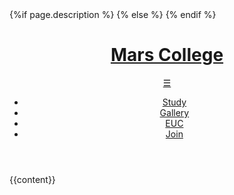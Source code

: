 <!DOCTYPE html>
<html lang="en">
	<head>
		<meta charset="utf-8">
        <meta name="viewport" content="width=device-width, initial-scale=1, user-scalable=yes">
		<title>{{page.title}}</title>
		<link rel="stylesheet" type="text/css" href="/css/style.css">
		<link rel="icon" href="/favicon.png">
		<meta property="og:title" content="{{page.title}}">
		<meta name="twitter:card" content="summary" />
		<meta name="twitter:title" content="{{page.title}}" />
	{%if page.description %} 
		<meta property="og:description" content="{{page.description}}" />
		<meta name="twitter:description" content="{{page.description}}" />
	{% else %}
		<meta property="og:description" content="Mars College is an educational program, R&D lab, and residential community dedicated to cultivating a low-cost, high-tech lifestyle." />
		<meta name="twitter:description" content="Mars College is an educational program, R&D lab, and residential community dedicated to cultivating a low-cost, high-tech lifestyle." />
	{% endif %}
		<meta name="twitter:image" content="https://mars.college/images/mars_logo-300x300.png" />
		<meta property="og:image" content="https://mars.college/images/mars_logo-300x300.png" />
	</head>
	<body>
		<header class="main_header">
			<h1><a href="/">Mars College</a></h1>
			<a class="hamburger" href="#">&#9776;</a>
			<nav class="main_nav">
				<ul>
					<li><a href="/study">Study</a></li>
					<li><a href="/gallery">Gallery</a></li>
					<li><a href="/euc">EUC</a></li>
					<!-- <li><a href="https://www.instagram.com/brahman_ai/">Instagram</a></li> -->
					<li><a href="/join">Join</a></li>
				</ul>
			</nav>
		</header>
        {{content}}
		<script src="/js/navbar.js" type="text/javascript"></script>
    </body>
</html>
